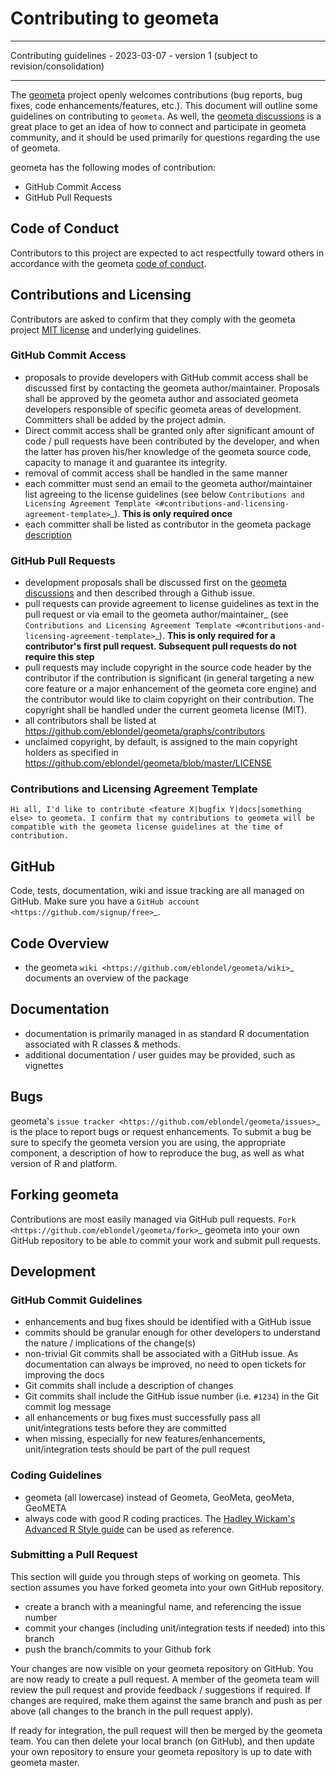 # Contributing to geometa

---------------
Contributing guidelines - 2023-03-07 - version 1 (subject to revision/consolidation)

---------------

The [geometa](https://github.com/eblondel/geometa) project openly welcomes contributions (bug reports, bug fixes, code enhancements/features, etc.).  This document will outline some guidelines on contributing to `geometa`.  As well, the [geometa discussions](https://github.com/eblondel/geometa/discussions) is a great place to get an idea of how to connect and participate in geometa community, and it should be used primarily for questions regarding the use of geometa.

geometa has the following modes of contribution:

- GitHub Commit Access
- GitHub Pull Requests

Code of Conduct
---------------

Contributors to this project are expected to act respectfully toward others in accordance with the geometa [code of conduct](https://github.com/eblondel/geometa/blob/master/CODE_OF_CONDUCT.md).

Contributions and Licensing
---------------------------

Contributors are asked to confirm that they comply with the geometa project [MIT license](https://github.com/eblondel/geometa/blob/master/LICENSE) and underlying guidelines.

### GitHub Commit Access


- proposals to provide developers with GitHub commit access shall be discussed first by contacting the geometa author/maintainer.  Proposals shall be approved by the geometa author and associated geometa developers responsible of specific geometa areas of development. Committers shall be added by the project admin.
- Direct commit access shall be granted only after significant amount of code / pull requests have been contributed by the developer, and when the latter has proven his/her knowledge of the geometa source code, capacity to manage it and guarantee its integrity.
- removal of commit access shall be handled in the same manner
- each committer must send an email to the geometa author/maintainer list agreeing to the license guidelines (see below `Contributions and Licensing Agreement Template <#contributions-and-licensing-agreement-template>`_).  **This is only required once**
- each committer shall be listed as contributor in the geometa package [description](https://github.com/eblondel/geometa/blob/master/DESCRIPTION)

### GitHub Pull Requests

- development proposals shall be discussed first on the [geometa discussions](https://github.com/eblondel/geometa/discussions) and then described through a Github issue. 
- pull requests can provide agreement to license guidelines as text in the pull request or via email to the geometa author/maintainer_  (see `Contributions and Licensing Agreement Template <#contributions-and-licensing-agreement-template>`_).  **This is only required for a contributor's first pull request.  Subsequent pull requests do not require this step**
- pull requests may include copyright in the source code header by the contributor if the contribution is significant (in general targeting a new core feature or a major enhancement of the geometa core engine) and the contributor would like to claim copyright on their contribution. The copyright shall be handled under the current geometa license (MIT).
- all contributors shall be listed at https://github.com/eblondel/geometa/graphs/contributors
- unclaimed copyright, by default, is assigned to the main copyright holders as specified in https://github.com/eblondel/geometa/blob/master/LICENSE

### Contributions and Licensing Agreement Template

``Hi all, I'd like to contribute <feature X|bugfix Y|docs|something else> to geometa.
I confirm that my contributions to geometa will be compatible with the geometa license guidelines at the time of contribution.``

GitHub
------

Code, tests, documentation, wiki and issue tracking are all managed on GitHub.
Make sure you have a `GitHub account <https://github.com/signup/free>`_.

Code Overview
-------------

- the geometa `wiki <https://github.com/eblondel/geometa/wiki>`_ documents an overview of the package

Documentation
-------------

- documentation is primarily managed in as standard R documentation associated with R classes & methods.
- additional documentation / user guides may be provided, such as vignettes

Bugs
----

geometa's `issue tracker <https://github.com/eblondel/geometa/issues>`_ is the place to report bugs or request enhancements. To submit a bug be sure to specify the geometa version you are using, the appropriate component, a description of how to reproduce the bug, as well as what version of R and platform.

Forking geometa
-------------

Contributions are most easily managed via GitHub pull requests.  `Fork <https://github.com/eblondel/geometa/fork>`_
geometa into your own GitHub repository to be able to commit your work and submit pull requests.

Development
-----------

### GitHub Commit Guidelines

- enhancements and bug fixes should be identified with a GitHub issue
- commits should be granular enough for other developers to understand the nature / implications of the change(s)
- non-trivial Git commits shall be associated with a GitHub issue. As documentation can always be improved, no need to open tickets for improving the docs
- Git commits shall include a description of changes
- Git commits shall include the GitHub issue number (i.e. ``#1234``) in the Git commit log message
- all enhancements or bug fixes must successfully pass all unit/integrations tests before they are committed
- when missing, especially for new features/enhancements, unit/integration tests should be part of the pull request

### Coding Guidelines

- geometa (all lowercase) instead of Geometa, GeoMeta, geoMeta, GeoMETA
- always code with good R coding practices. The [Hadley Wickam's Advanced R Style guide](http://adv-r.had.co.nz/Style.html) can be used as reference.

### Submitting a Pull Request

This section will guide you through steps of working on geometa.  This section assumes you have forked geometa into your own GitHub repository.
* create a branch with a meaningful name, and referencing the issue number
* commit your changes (including unit/integration tests if needed) into this branch
* push the branch/commits to your Github fork

Your changes are now visible on your geometa repository on GitHub.  You are now ready to create a pull request. A member of the geometa team will review the pull request and provide feedback / suggestions if required.  If changes are required, make them against the same branch and push as per above (all changes to the branch in the pull request apply).

If ready for integration, the pull request will then be merged by the geometa team. You can then delete your local branch (on GitHub), and then update
your own repository to ensure your geometa repository is up to date with geometa master.
